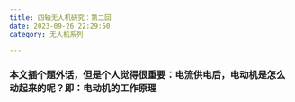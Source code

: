 ```yaml
---
title: 四轴无人机研究：第二回
date: 2023-09-26 22:29:50
category: 无人机系列

---
```


### 本文插个题外话，但是个人觉得很重要：电流供电后，电动机是怎么动起来的呢？即：电动机的工作原理


